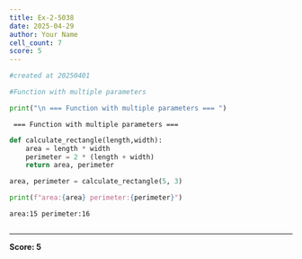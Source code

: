 ```yaml
---
title: Ex-2-5038
date: 2025-04-29
author: Your Name
cell_count: 7
score: 5
---
```


```python
#created at 20250401
```


```python
#Function with multiple parameters
```


```python
print("\n === Function with multiple parameters === ")
```

    
     === Function with multiple parameters === 



```python
def calculate_rectangle(length,width):
    area = length * width
    perimeter = 2 * (length + width)
    return area, perimeter
```


```python
area, perimeter = calculate_rectangle(5, 3)
```


```python
print(f"area:{area} perimeter:{perimeter}")
```

    area:15 perimeter:16



```python

```


---
**Score: 5**